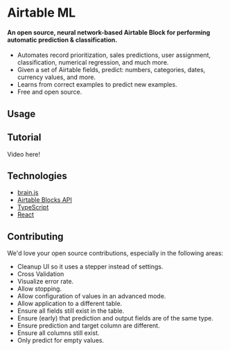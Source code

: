 # Airtable ML

#### An open source, neural network-based Airtable Block for performing automatic prediction & classification.

* Automates record prioritization, sales predictions, user assignment, classification, numerical regression, and much more. 
* Given a set of Airtable fields, predict: numbers, categories, dates, currency values, and more.
* Learns from correct examples to predict new examples.
* Free and open source.

## Usage

## Tutorial

Video here!

## Technologies

* [brain.js](https://brain.js.org)
* [Airtable Blocks API](https://airtable.com/developers/blocks)
* [TypeScript](https://www.typescriptlang.org/)
* [React](https://reactjs.org/)

## Contributing

We'd love your open source contributions, especially in the following areas:

* Cleanup UI so it uses a stepper instead of settings.
* Cross Validation
* Visualize error rate.
* Allow stopping.
* Allow configuration of values in an advanced mode.
* Allow application to a different table.
* Ensure all fields still exist in the table.
* Ensure (early) that prediction and output fields are of the same type.
* Ensure prediction and target column are different.
* Ensure all columns still exist.
* Only predict for empty values.
